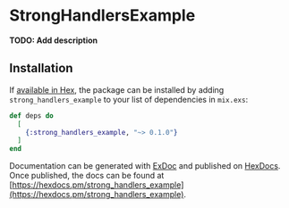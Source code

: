 # StrongHandlersExample

**TODO: Add description**

## Installation

If [available in Hex](https://hex.pm/docs/publish), the package can be installed
by adding `strong_handlers_example` to your list of dependencies in `mix.exs`:

```elixir
def deps do
  [
    {:strong_handlers_example, "~> 0.1.0"}
  ]
end
```

Documentation can be generated with [ExDoc](https://github.com/elixir-lang/ex_doc)
and published on [HexDocs](https://hexdocs.pm). Once published, the docs can
be found at [https://hexdocs.pm/strong_handlers_example](https://hexdocs.pm/strong_handlers_example).


